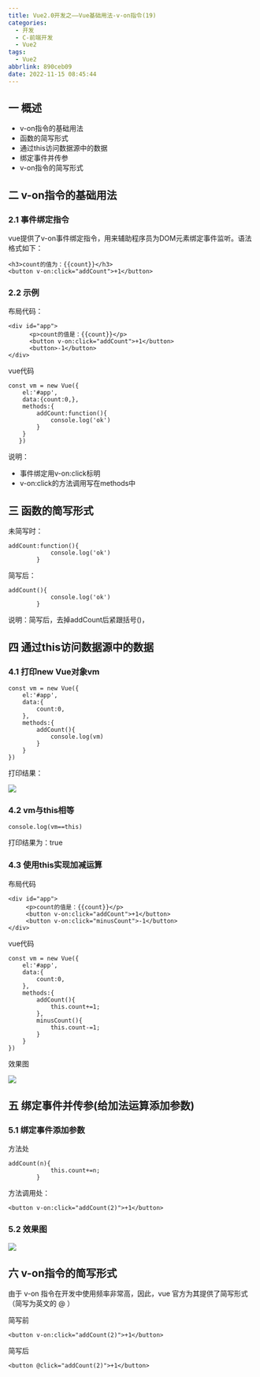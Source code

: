 ```yaml
---
title: Vue2.0开发之——Vue基础用法-v-on指令(19)
categories:
  - 开发
  - C-前端开发
  - Vue2
tags:
  - Vue2
abbrlink: 890ceb09
date: 2022-11-15 08:45:44
---
```

## 一 概述

* v-on指令的基础用法
* 函数的简写形式
* 通过this访问数据源中的数据
* 绑定事件并传参
* v-on指令的简写形式

<!--more-->

## 二 v-on指令的基础用法

### 2.1 事件绑定指令

vue提供了v-on事件绑定指令，用来辅助程序员为DOM元素绑定事件监听。语法格式如下：

```
<h3>count的值为：{{count}}</h3>
<button v-on:click="addCount">+1</button>
```

### 2.2 示例

布局代码：

```
<div id="app">
      <p>count的值是：{{count}}</p>
      <button v-on:click="addCount">+1</button>
      <button>-1</button>
</div>
```

vue代码

```
const vm = new Vue({
    el:'#app',
    data:{count:0,},
    methods:{
        addCount:function(){
            console.log('ok')
        }
    }
   })
```

说明：

* 事件绑定用v-on:click标明
* v-on:click的方法调用写在methods中

## 三 函数的简写形式

未简写时：

```
addCount:function(){
            console.log('ok')
        }
```

简写后：

```
addCount(){
            console.log('ok')
        }
```

说明：简写后，去掉addCount后紧跟括号()，

## 四 通过this访问数据源中的数据

### 4.1 打印new Vue对象vm

```
const vm = new Vue({
    el:'#app',
    data:{
        count:0,
    },
    methods:{
        addCount(){
            console.log(vm)
        }
    }
})
```

打印结果：

![][1]

### 4.2 vm与this相等

```
console.log(vm==this)
```

打印结果为：true

### 4.3 使用this实现加减运算

布局代码

```
<div id="app">
     <p>count的值是：{{count}}</p>
     <button v-on:click="addCount">+1</button>
     <button v-on:click="minusCount">-1</button>
</div>
```

vue代码

```
const vm = new Vue({
    el:'#app',
    data:{
        count:0,
    },
    methods:{
        addCount(){
            this.count+=1;
        },
        minusCount(){
            this.count-=1;
        }
    }
})
```

效果图

![][2]

## 五 绑定事件并传参(给加法运算添加参数)

### 5.1 绑定事件添加参数

方法处

```
addCount(n){
            this.count+=n;
        }
```

方法调用处：

```
<button v-on:click="addCount(2)">+1</button>
```

### 5.2 效果图
![][3]

## 六 v-on指令的简写形式

由于 v-on 指令在开发中使用频率非常高，因此，vue 官方为其提供了简写形式（简写为英文的 @ ）

简写前

```
<button v-on:click="addCount(2)">+1</button>
```

简写后

```
<button @click="addCount(2)">+1</button>
```



[1]:https://jsd.onmicrosoft.cn/gh/PGzxc/CDN/blog-vue/vue02-19-vm-print.png
[2]:https://jsd.onmicrosoft.cn/gh/PGzxc/CDN/blog-vue/vue02-19-add-minus.gif
[3]:https://jsd.onmicrosoft.cn/gh/PGzxc/CDN/blog-vue/vue02-19-add-params.gif